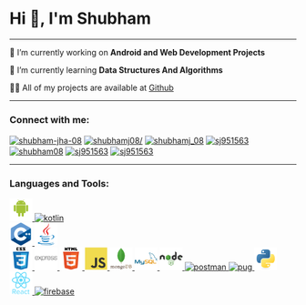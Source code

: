 # Hi 👋, I'm Shubham
---
🔭 I’m currently working on **Android and Web Development Projects**

🌱 I’m currently learning **Data Structures And Algorithms**

👨‍💻 All of my projects are available at [Github](https://github.com/Shubhamj08)

---
<h3 align="left">Connect with me:</h3>
<p align="left">
<a href="https://linkedin.com/in/shubham-jha-08" target="_blank"><img align="center" src="https://cdn.jsdelivr.net/npm/simple-icons@3.0.1/icons/linkedin.svg" alt="shubham-jha-08" height="30" width="40" /></a>
<a href="https://instagram.com/shubhamj08/" target="blank"><img align="center" src="https://cdn.jsdelivr.net/npm/simple-icons@3.0.1/icons/instagram.svg" alt="shubhamj08/" height="30" width="40" /></a>
<a href="https://www.codechef.com/users/shubhamj_08" target="blank"><img align="center" src="https://cdn.jsdelivr.net/npm/simple-icons@3.1.0/icons/codechef.svg" alt="shubhamj_08" height="30" width="40" /></a>
<a href="https://www.hackerrank.com/sj951563" target="blank"><img align="center" src="https://cdn.jsdelivr.net/npm/simple-icons@3.0.1/icons/hackerrank.svg" alt="sj951563" height="30" width="40" /></a>
<a href="https://codeforces.com/profile/shubham08" target="blank"><img align="center" src="https://cdn.jsdelivr.net/npm/simple-icons@3.0.1/icons/codeforces.svg" alt="shubham08" height="30" width="40" /></a>
<a href="https://www.leetcode.com/sj951563" target="blank"><img align="center" src="https://cdn.jsdelivr.net/npm/simple-icons@3.0.1/icons/leetcode.svg" alt="sj951563" height="30" width="40" /></a>
<a href="https://auth.geeksforgeeks.org/user/sj951563" target="blank"><img align="center" src="https://cdn.jsdelivr.net/npm/simple-icons@3.0.1/icons/geeksforgeeks.svg" alt="sj951563" height="30" width="40" /></a>
</p>

---

<h3 align="left">Languages and Tools:</h3>
<p align="left"> <a href="https://developer.android.com" target="_blank"> <img src="https://raw.githubusercontent.com/devicons/devicon/master/icons/android/android-original-wordmark.svg" alt="android" width="40" height="40"/> </a> <a href="https://kotlinlang.org" target="_blank"> <img src="https://www.vectorlogo.zone/logos/kotlinlang/kotlinlang-icon.svg" alt="kotlin" width="40" height="40"/> </a> <br/>
  <a href="https://www.w3schools.com/cpp/" target="_blank"> <img src="https://raw.githubusercontent.com/devicons/devicon/master/icons/cplusplus/cplusplus-original.svg" alt="cplusplus" width="40" height="40"/> </a>  <a href="https://www.java.com" target="_blank"> <img src="https://raw.githubusercontent.com/devicons/devicon/master/icons/java/java-original.svg" alt="java" width="40" height="40"/> </a> <br/> 
  <a href="https://www.w3schools.com/css/" target="_blank"> <img src="https://raw.githubusercontent.com/devicons/devicon/master/icons/css3/css3-original-wordmark.svg" alt="css3" width="40" height="40"/> </a> <a href="https://expressjs.com" target="_blank"> <img src="https://raw.githubusercontent.com/devicons/devicon/master/icons/express/express-original-wordmark.svg" alt="express" width="40" height="40"/> </a> <a href="https://www.w3.org/html/" target="_blank"> <img src="https://raw.githubusercontent.com/devicons/devicon/master/icons/html5/html5-original-wordmark.svg" alt="html5" width="40" height="40"/> </a> <a href="https://developer.mozilla.org/en-US/docs/Web/JavaScript" target="_blank"> <img src="https://raw.githubusercontent.com/devicons/devicon/master/icons/javascript/javascript-original.svg" alt="javascript" width="40" height="40"/> </a>  <a href="https://www.mongodb.com/" target="_blank"> <img src="https://raw.githubusercontent.com/devicons/devicon/master/icons/mongodb/mongodb-original-wordmark.svg" alt="mongodb" width="40" height="40"/> </a> <a href="https://www.mysql.com/" target="_blank"> <img src="https://raw.githubusercontent.com/devicons/devicon/master/icons/mysql/mysql-original-wordmark.svg" alt="mysql" width="40" height="40"/> </a> <a href="https://nodejs.org" target="_blank"> <img src="https://raw.githubusercontent.com/devicons/devicon/master/icons/nodejs/nodejs-original-wordmark.svg" alt="nodejs" width="40" height="40"/> </a> <a href="https://postman.com" target="_blank"> <img src="https://www.vectorlogo.zone/logos/getpostman/getpostman-icon.svg" alt="postman" width="40" height="40"/> </a> <a href="https://pugjs.org" target="_blank"> <img src="https://cdn.worldvectorlogo.com/logos/pug.svg" alt="pug" width="40" height="40"/> </a> <a href="https://www.python.org" target="_blank"> <img src="https://raw.githubusercontent.com/devicons/devicon/master/icons/python/python-original.svg" alt="python" width="40" height="40"/> </a> <a href="https://reactjs.org/" target="_blank"> <img src="https://raw.githubusercontent.com/devicons/devicon/master/icons/react/react-original-wordmark.svg" alt="react" width="40" height="40"/> </a> <a href="https://firebase.google.com/" target="_blank"> <img src="https://www.vectorlogo.zone/logos/firebase/firebase-icon.svg" alt="firebase" width="40" height="40"/> </a> </p>
